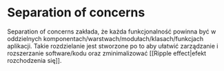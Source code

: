 # Separation of concerns

Separation of concerns zakłada, że każda funkcjonalność powinna być w oddzielnych komponentach/warstwach/modułach/klasach/funkcjach aplikacji. Takie rozdzielanie jest stworzone po to aby ułatwić zarządzanie i rozszerzanie software/kodu oraz zminimalizować [[Ripple effect|efekt rozchodzenia się]].